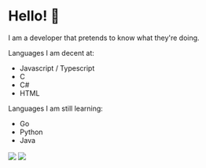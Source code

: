 # Hello! 👋

I am a developer that pretends to know what they're doing.

Languages I am decent at:
- Javascript / Typescript
- C
- C#
- HTML

Languages I am still learning:
- Go
- Python
- Java

<img align="center" src="https://github-readme-stats.vercel.app/api/top-langs/?username=TmGL&theme=synthwave"/>
<img align="center" src="https://github-readme-stats.vercel.app/api/?username=TmGL&theme=synthwave "/>
